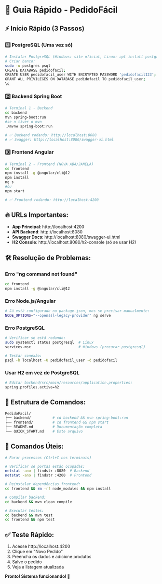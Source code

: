 # 🚀 Guia Rápido - PedidoFácil

## ⚡ Início Rápido (3 Passos)

### 1️⃣ **PostgreSQL** (Uma vez só)
```bash
# Instalar PostgreSQL (Windows: site oficial, Linux: apt install postgresql)
# Criar banco:
sudo -u postgres psql
CREATE DATABASE pedidofacil;
CREATE USER pedidofacil_user WITH ENCRYPTED PASSWORD 'pedidofacil123';
GRANT ALL PRIVILEGES ON DATABASE pedidofacil TO pedidofacil_user;
\q
```

### 2️⃣ **Backend Spring Boot**
```bash
# Terminal 1 - Backend
cd backend
mvn spring-boot:run
#se n tiver o mvn
./mvnw spring-boot:run

# ✅ Backend rodando: http://localhost:8080
# ✅ Swagger: http://localhost:8080/swagger-ui.html
```

### 3️⃣ **Frontend Angular**
```bash
# Terminal 2 - Frontend (NOVA ABA/JANELA)
cd frontend
npm install -g @angular/cli@12
npm install
ng s
#ou
npm start

# ✅ Frontend rodando: http://localhost:4200
```

## 🔥 **URLs Importantes:**
- **App Principal**: http://localhost:4200
- **API Backend**: http://localhost:8080
- **Swagger Docs**: http://localhost:8080/swagger-ui.html
- **H2 Console**: http://localhost:8080/h2-console (só se usar H2)

## 🛠 **Resolução de Problemas:**

### **Erro "ng command not found"**
```bash
cd frontend
npm install -g @angular/cli@12
```

### **Erro Node.js/Angular**
```bash
# Já está configurado no package.json, mas se precisar manualmente:
NODE_OPTIONS="--openssl-legacy-provider" ng serve
```

### **Erro PostgreSQL**
```bash
# Verificar se está rodando:
sudo systemctl status postgresql  # Linux
services.msc                      # Windows (procurar postgresql)

# Testar conexão:
psql -h localhost -U pedidofacil_user -d pedidofacil
```

### **Usar H2 em vez de PostgreSQL**
```bash
# Editar backend/src/main/resources/application.properties:
spring.profiles.active=h2
```

## 📁 **Estrutura de Comandos:**

```bash
PedidoFacil/
├── backend/          # cd backend && mvn spring-boot:run
├── frontend/         # cd frontend && npm start
├── README.md         # Documentação completa
└── QUICK_START.md    # Este arquivo
```

## 🔄 **Comandos Úteis:**

```bash
# Parar processos (Ctrl+C nos terminais)

# Verificar se portas estão ocupadas:
netstat -ano | findstr :8080  # Backend
netstat -ano | findstr :4200  # Frontend

# Reinstalar dependências frontend:
cd frontend && rm -rf node_modules && npm install

# Compilar backend:
cd backend && mvn clean compile

# Executar testes:
cd backend && mvn test
cd frontend && npm test
```

## ✅ **Teste Rápido:**

1. Acesse http://localhost:4200
2. Clique em "Novo Pedido"
3. Preencha os dados e adicione produtos
4. Salve o pedido
5. Veja a listagem atualizada

**Pronto! Sistema funcionando! 🎉** 